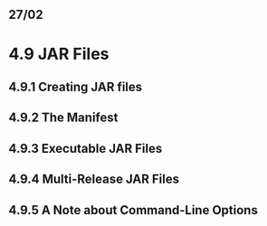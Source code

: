 ## 27/02

# 4.9 JAR Files
## 4.9.1 Creating JAR files
## 4.9.2 The Manifest
## 4.9.3 Executable JAR Files
## 4.9.4 Multi-Release JAR Files
## 4.9.5 A Note about Command-Line Options

